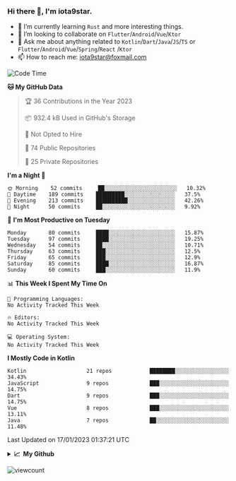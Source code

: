 ### Hi there 👋, I'm iota9star.

- 🌱 I’m currently learning `Rust` and more interesting things.
- 👯 I’m looking to collaborate on `Flutter`/`Android`/`Vue`/`Ktor`
- 💬 Ask me about anything related to `Kotlin`/`Dart`/`Java`/`JS`/`TS` or `Flutter`/`Android`/`Vue`/`Spring`/`React`
  /`Ktor`
- 📫 How to reach me: [iota9star@foxmail.com](iota9star@foxmail.com)



<!--START_SECTION:waka-->
![Code Time](http://img.shields.io/badge/Code%20Time-3%2C090%20hrs%2054%20mins-blue)

**🐱 My GitHub Data** 

> 🏆 36 Contributions in the Year 2023
 > 
> 📦 932.4 kB Used in GitHub's Storage 
 > 
> 🚫 Not Opted to Hire
 > 
> 📜 74 Public Repositories 
 > 
> 🔑 25 Private Repositories  
 > 
**I'm a Night 🦉** 

```text
🌞 Morning    52 commits     ██░░░░░░░░░░░░░░░░░░░░░░░   10.32% 
🌆 Daytime    189 commits    █████████░░░░░░░░░░░░░░░░   37.5% 
🌃 Evening    213 commits    ██████████░░░░░░░░░░░░░░░   42.26% 
🌙 Night      50 commits     ██░░░░░░░░░░░░░░░░░░░░░░░   9.92%

```
📅 **I'm Most Productive on Tuesday** 

```text
Monday       80 commits     ████░░░░░░░░░░░░░░░░░░░░░   15.87% 
Tuesday      97 commits     ████░░░░░░░░░░░░░░░░░░░░░   19.25% 
Wednesday    54 commits     ██░░░░░░░░░░░░░░░░░░░░░░░   10.71% 
Thursday     63 commits     ███░░░░░░░░░░░░░░░░░░░░░░   12.5% 
Friday       65 commits     ███░░░░░░░░░░░░░░░░░░░░░░   12.9% 
Saturday     85 commits     ████░░░░░░░░░░░░░░░░░░░░░   16.87% 
Sunday       60 commits     ███░░░░░░░░░░░░░░░░░░░░░░   11.9%

```


📊 **This Week I Spent My Time On** 

```text
💬 Programming Languages: 
No Activity Tracked This Week

🔥 Editors: 
No Activity Tracked This Week

💻 Operating System: 
No Activity Tracked This Week

```

**I Mostly Code in Kotlin** 

```text
Kotlin                   21 repos            ████████░░░░░░░░░░░░░░░░░   34.43% 
JavaScript               9 repos             ███░░░░░░░░░░░░░░░░░░░░░░   14.75% 
Dart                     9 repos             ███░░░░░░░░░░░░░░░░░░░░░░   14.75% 
Vue                      8 repos             ███░░░░░░░░░░░░░░░░░░░░░░   13.11% 
Java                     7 repos             ██░░░░░░░░░░░░░░░░░░░░░░░   11.48%

```



 Last Updated on 17/01/2023 01:37:21 UTC
<!--END_SECTION:waka-->

<details>
  <summary><b>📈&nbsp;&nbsp;My Github</b></summary>
  <br>
  <img src='https://github-profile-trophy.vercel.app/?username=iota9star'>
  <img src='https://bad-apple-github-readme.vercel.app/api?show_bg=1&username=iota9star&hide_title=true'>
  <img src='http://cr-skills-chart-widget.azurewebsites.net/api/api?username=iota9star'>
</details>


![viewcount](https://count.getloli.com/get/@iota9star?theme=rule34)

